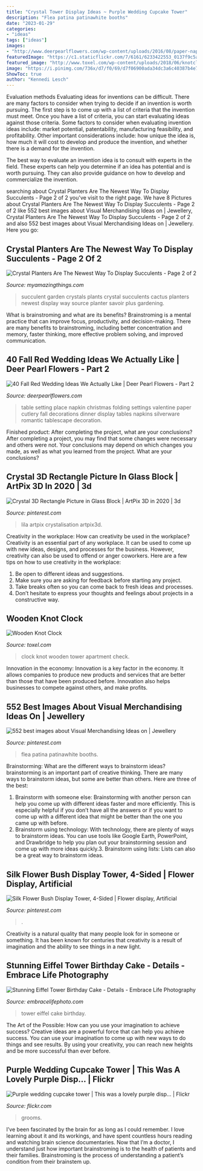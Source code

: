 ```yaml
---
title: "Crystal Tower Display Ideas ~ Purple Wedding Cupcake Tower"
description: "Flea patina patinawhite booths"
date: "2023-01-29"
categories:
- "ideas"
tags: ["ideas"]
images:
- "http://www.deerpearlflowers.com/wp-content/uploads/2016/08/paper-napkin-folding-ideas.jpg"
featuredImage: "https://c1.staticflickr.com/7/6161/6233422553_0137f9c5a2_b.jpg"
featured_image: "http://www.toxel.com/wp-content/uploads/2018/06/knotclock04.jpg"
image: "https://i.pinimg.com/736x/d7/f0/69/d7f06900ada34dc3a6c40387b4e7ee6f.jpg"
ShowToc: true
author: "Kennedi Lesch"
---
```



Evaluation methods
Evaluating ideas for inventions can be difficult. There are many factors to consider when trying to decide if an invention is worth pursuing. The first step is to come up with a list of criteria that the invention must meet. Once you have a list of criteria, you can start evaluating ideas against those criteria.
Some factors to consider when evaluating invention ideas include: market potential, patentability, manufacturing feasibility, and profitability. Other important considerations include: how unique the idea is, how much it will cost to develop and produce the invention, and whether there is a demand for the invention.

The best way to evaluate an invention idea is to consult with experts in the field. These experts can help you determine if an idea has potential and is worth pursuing. They can also provide guidance on how to develop and commercialize the invention.

	

		
searching about Crystal Planters Are The Newest Way To Display Succulents - Page 2 of 2 you've visit to the right page. We have 8 Pictures about Crystal Planters Are The Newest Way To Display Succulents - Page 2 of 2 like 552 best images about Visual Merchandising Ideas on | Jewellery, Crystal Planters Are The Newest Way To Display Succulents - Page 2 of 2 and also 552 best images about Visual Merchandising Ideas on | Jewellery. Here you go:
		
    
## Crystal Planters Are The Newest Way To Display Succulents - Page 2 Of 2

<img loading=lazy src="http://myamazingthings.com/wp-content/uploads/2017/05/crystals-1-1024x768.jpg" onerror="this.onerror=null;this.src='https://tse1.mm.bing.net/th?id=OIP.CCDcOxRjStqTE3x5W8Mi2QHaFj&amp;pid=15.1';" alt="Crystal Planters Are The Newest Way To Display Succulents - Page 2 of 2">

_Source: myamazingthings.com_

>succulent garden crystals plants crystal succulents cactus planters newest display way source planter savoir plus gardening. 

	

What is brainstroming and what are its benefits?
Brainstroming is a mental practice that can improve focus, productivity, and decision-making. There are many benefits to brainstroming, including better concentration and memory, faster thinking, more effective problem solving, and improved communication.

    
## 40 Fall Red Wedding Ideas We Actually Like | Deer Pearl Flowers - Part 2

<img loading=lazy src="http://www.deerpearlflowers.com/wp-content/uploads/2016/08/paper-napkin-folding-ideas.jpg" onerror="this.onerror=null;this.src='https://tse4.mm.bing.net/th?id=OIP.B1oGB6T7f-Y7xDDgPe6rxQHaLI&amp;pid=15.1';" alt="40 Fall Red Wedding Ideas We Actually Like | Deer Pearl Flowers - Part 2">

_Source: deerpearlflowers.com_

>table setting place napkin christmas folding settings valentine paper cutlery fall decorations dinner display tables napkins silverware romantic tablescape decoration. 

	

Finished product: After completing the project, what are your conclusions?
After completing a project, you may find that some changes were necessary and others were not. Your conclusions may depend on which changes you made, as well as what you learned from the project. What are your conclusions?

    
## Crystal 3D Rectangle Picture In Glass Block | ArtPix 3D In 2020 | 3d

<img loading=lazy src="https://i.pinimg.com/736x/53/06/3e/53063ed9564f15554966d261a4b78be8.jpg" onerror="this.onerror=null;this.src='https://tse1.mm.bing.net/th?id=OIP.QUCiZW3VTZ9ldww9WPaAfAHaHa&amp;pid=15.1';" alt="Crystal 3D Rectangle Picture in Glass Block | ArtPix 3D in 2020 | 3d">

_Source: pinterest.com_

>lila artpix crystalisation artpix3d. 

	

Creativity in the workplace: How can creativity be used in the workplace?
Creativity is an essential part of any workplace. It can be used to come up with new ideas, designs, and processes for the business. However, creativity can also be used to offend or anger coworkers. Here are a few tips on how to use creativity in the workplace: 
1. Be open to different ideas and suggestions.
2. Make sure you are asking for feedback before starting any project. 
3. Take breaks often so you can come back to fresh ideas and processes. 
4. Don’t hesitate to express your thoughts and feelings about projects in a constructive way.

    
## Wooden Knot Clock

<img loading=lazy src="http://www.toxel.com/wp-content/uploads/2018/06/knotclock04.jpg" onerror="this.onerror=null;this.src='https://tse4.mm.bing.net/th?id=OIP.3wtX9VQ973euV8Sej1zOqQAAAA&amp;pid=15.1';" alt="Wooden Knot Clock">

_Source: toxel.com_

>clock knot wooden tower apartment check. 

	

Innovation in the economy:
Innovation is a key factor in the economy. It allows companies to produce new products and services that are better than those that have been produced before. Innovation also helps businesses to compete against others, and make profits.

    
## 552 Best Images About Visual Merchandising Ideas On | Jewellery

<img loading=lazy src="https://i.pinimg.com/736x/d7/f0/69/d7f06900ada34dc3a6c40387b4e7ee6f.jpg" onerror="this.onerror=null;this.src='https://tse1.mm.bing.net/th?id=OIP.5jsgPS9PtJHl1DxNQZF3owHaJ3&amp;pid=15.1';" alt="552 best images about Visual Merchandising Ideas on | Jewellery">

_Source: pinterest.com_

>flea patina patinawhite booths. 

	

Brainstorming: What are the different ways to brainstorm ideas?
brainstorming is an important part of creative thinking. There are many ways to brainstorm ideas, but some are better than others. Here are three of the best:
1. Brainstorm with someone else: Brainstorming with another person can help you come up with different ideas faster and more efficiently. This is especially helpful if you don’t have all the answers or if you want to come up with a different idea that might be better than the one you came up with before.
2. Brainstorm using technology: With technology, there are plenty of ways to brainstorm ideas. You can use tools like Google Earth, PowerPoint, and Drawbridge to help you plan out your brainstorming session and come up with more ideas quickly.3. Brainstorm using lists: Lists can also be a great way to brainstorm ideas.

    
## Silk Flower Bush Display Tower, 4-Sided | Flower Display, Artificial

<img loading=lazy src="https://i.pinimg.com/736x/0a/25/8f/0a258f7adc249c08da356f7a49c363ff.jpg" onerror="this.onerror=null;this.src='https://tse3.mm.bing.net/th?id=OIP.FfCOIDW43DCoQxB__HzE4wAAAA&amp;pid=15.1';" alt="Silk Flower Bush Display Tower, 4-Sided | Flower display, Artificial">

_Source: pinterest.com_

>. 

	

Creativity is a natural quality that many people look for in someone or something. It has been known for centuries that creativity is a result of imagination and the ability to see things in a new light.

    
## Stunning Eiffel Tower Birthday Cake - Details - Embrace Life Photography

<img loading=lazy src="https://cdn.goodgallery.com/2d55f5b0-c06c-4345-88fe-578d2b52007c/r/1024/21qktyb4/eiffel-tower-birthday-cake-los-angeles-photographer.jpg" onerror="this.onerror=null;this.src='https://tse2.mm.bing.net/th?id=OIP.kxCVxVdhRvjQiXxxtKazGAHaLo&amp;pid=15.1';" alt="Stunning Eiffel Tower Birthday Cake - Details - Embrace Life Photography">

_Source: embracelifephoto.com_

>tower eiffel cake birthday. 

	

The Art of the Possible: How can you use your imagination to achieve success?
Creative ideas are a powerful force that can help you achieve success. You can use your imagination to come up with new ways to do things and see results. By using your creativity, you can reach new heights and be more successful than ever before.

    
## Purple Wedding Cupcake Tower | This Was A Lovely Purple Disp… | Flickr

<img loading=lazy src="https://c1.staticflickr.com/7/6161/6233422553_0137f9c5a2_b.jpg" onerror="this.onerror=null;this.src='https://tse2.mm.bing.net/th?id=OIP.uuOxy0JbI2bDBcEwMjqsvwHaMJ&amp;pid=15.1';" alt="Purple wedding cupcake tower | This was a lovely purple disp… | Flickr">

_Source: flickr.com_

>grooms. 

	

I’ve been fascinated by the brain for as long as I could remember. I love learning about it and its workings, and have spent countless hours reading and watching brain science documentaries. Now that I’m a doctor, I understand just how important brainstroming is to the health of patients and their families. Brainstroming is the process of understanding a patient’s condition from their brainstem up.

